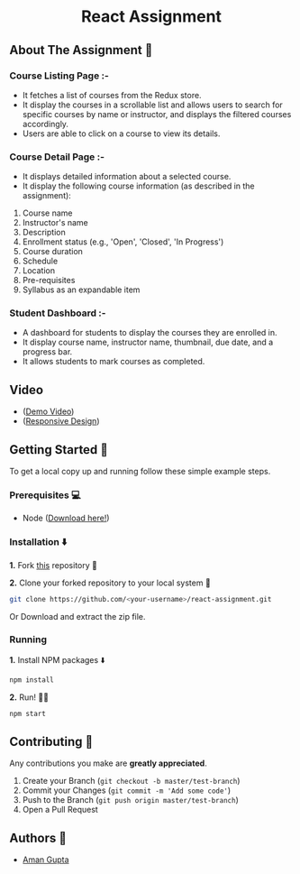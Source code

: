 <h1 align="center">React Assignment</h1>

## About The Assignment :eyes: 

### Course Listing Page :-
* It fetches a list of courses from the Redux store.
* It display the courses in a scrollable list and allows users to search for specific courses by name or instructor, and displays the filtered courses accordingly.
* Users are able to click on a course to view its details.

### Course Detail Page :-
* It displays detailed information about a selected course.
* It display the following course information (as described in the assignment):
1) Course name
2) Instructor's name
3) Description
4) Enrollment status (e.g., 'Open', 'Closed', 'In Progress')
5) Course duration
6) Schedule
7) Location
8) Pre-requisites
9) Syllabus as an expandable item

### Student Dashboard :-
* A dashboard for students to display the courses they are enrolled in.
* It display course name, instructor name, thumbnail, due date, and a progress bar.
* It allows students to mark courses as completed.

## Video

- ([Demo Video](https://drive.google.com/file/d/1t3quHvz9M0TgCsqor8K38xomAGgNY9l-/view?usp=sharing))
- ([Responsive Design](https://drive.google.com/file/d/1t2qO8ccamwwmfCvhtRmN4ZDpYdGxTVRb/view?usp=sharing))

<!-- GETTING STARTED -->

## Getting Started 🚀 

To get a local copy up and running follow these simple example steps.

### Prerequisites 💻 

- Node ([Download here!](https://nodejs.org/en/download))

### Installation :arrow_down: 

**1.** Fork [this](https://github.com/dishantagg24/react-assignment) repository :fork_and_knife:

**2.** Clone your forked repository to your local system :busts_in_silhouette:

```sh
git clone https://github.com/<your-username>/react-assignment.git
```

Or Download and extract the zip file.

### Running

**1.** Install NPM packages :arrow_down:

```sh
npm install
```

**2.** Run! :running_man:

```sh
npm start
```

<!-- CONTRIBUTING -->

## Contributing 🤝 

Any contributions you make are **greatly appreciated**.

1. Create your Branch (`git checkout -b master/test-branch`)
2. Commit your Changes (`git commit -m 'Add some code'`)
3. Push to the Branch (`git push origin master/test-branch`)
4. Open a Pull Request

<!-- CONTACT -->

## Authors :closed_book: 

- [Aman Gupta](https://github.com/aman12207)
